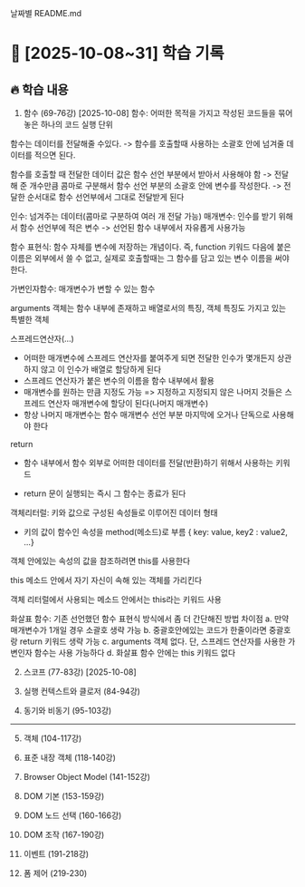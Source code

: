 날짜별 README.md

# 📅 [2025-10-08~31] 학습 기록

## 🔥 학습 내용

1. 함수 (69-76강) [2025-10-08]
   함수: 어떠한 목적을 가지고 작성된 코드들을 묶어놓은 하나의 코드 실행 단위

함수는 데이터를 전달해줄 수있다.
-> 함수를 호출할때 사용하는 소괄호 안에 넘겨줄 데이터를 적으면 된다.

함수를 호출할 때 전달한 데이터 값은 함수 선언 부분에서 받아서 사용해야 함
-> 전달해 준 개수만큼 콤마로 구분해서 함수 선언 부분의 소괄호 안에 변수를 작성한다.
-> 전달한 순서대로 함수 선언부에서 그대로 전달받게 된다

인수: 넘겨주는 데이터(콤마로 구분하여 여러 개 전달 가능)
매개변수: 인수를 받기 위해서 함수 선언부에 적은 변수
-> 선언된 함수 내부에서 자유롭게 사용가능

함수 표현식: 함수 자체를 변수에 저장하는 개념이다.
즉, function 키워드 다음에 붙은 이름은 외부에서 쓸 수 없고,
실제로 호출할때는 그 함수를 담고 있는 변수 이름을 써야 한다.

가변인자함수: 매개변수가 변할 수 있는 함수

arguments 객체는 함수 내부에 존재하고 배열로서의 특징, 객체 특징도 가지고 있는 특별한 객체

스프레드연산자(...)

- 어떠한 매개변수에 스프레드 연산자를 붙여주게 되면 전달한 인수가 몇개든지 상관하지 않고 이 인수가 배열로 할당하게 된다
- 스프레드 연산자가 붙은 변수의 이름을 함수 내부에서 활용
- 매개변수를 원하는 만큼 지정도 가능 => 지정하고 지정되지 않은 나머지 것들은 스프레드 연산자 매개변수에 할당이 된다(나머지 매개변수)
- 항상 나머지 매개변수는 함수 매개변수 선언 부분 마지막에 오거나 단독으로 사용해야 한다

return

- 함수 내부에서 함수 외부로 어떠한 데이터를 전달(반환)하기 위해서 사용하는 키워드

* return 문이 실행되는 즉시 그 함수는 종료가 된다

객체리터럴: 키와 값으로 구성된 속성들로 이루어진 데이터 형태

- 키의 값이 함수인 속성을 method(메소드)로 부름
  { key: value, key2 : value2, ...}

객체 안에있는 속성의 값을 참조하려면 this를 사용한다

this
메소드 안에서 자기 자신이 속해 있는 객체를 가리킨다

객체 리터럴에서 사용되는 메소드 안에서는 this라는 키워드 사용

화살표 함수: 기존 선언했던 함수 표현식 방식에서 좀 더 간단해진 방법
차이점
a. 만약 매개변수가 1개일 경우 소괄호 생략 가능
b. 중괄호안에있는 코드가 한줄이라면 중괄호랑 return 키워드 생략 가능
c. arguments 객체 없다. 단, 스프레드 연산자를 사용한 가변인자 함수는 사용 가능하다
d. 화살표 함수 안에는 this 키워드 없다

2. 스코프 (77-83강) [2025-10-08]

3. 실행 컨텍스트와 클로저 (84-94강)

4. 동기와 비동기 (95-103강)

---

5. 객체 (104-117강)

6. 표준 내장 객체 (118-140강)

7. Browser Object Model (141-152강)

8. DOM 기본 (153-159강)

9. DOM 노드 선택 (160-166강)

10. DOM 조작 (167-190강)

11. 이벤트 (191-218강)

12. 폼 제어 (219-230)

